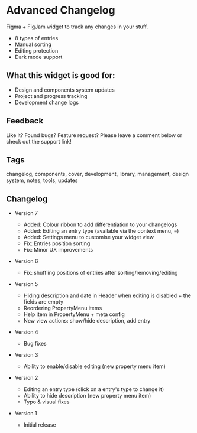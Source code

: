 # Advanced Changelog

Figma + FigJam widget to track any changes in your stuff.

- 8 types of entries
- Manual sorting
- Editing protection
- Dark mode support

## What this widget is good for: 

- Design and components system updates
- Project and progress tracking
- Development change logs

## Feedback

Like it? Found bugs? Feature request? Please leave a comment below or check out the support link!

## Tags

changelog, components, cover, development, library, management, design system, notes, tools, updates

## Changelog

- Version 7
    - Added: Colour ribbon to add differentiation to your changelogs
    - Added: Editing an entry type (available via the context menu, ≡)
    - Added: Settings menu to customise your widget view
    - Fix: Entries position sorting
    - Fix: Minor UX improvements

- Version 6
    - Fix: shuffling positions of entries after sorting/removing/editing

- Version 5
    - Hiding description and date in Header when editing is disabled + the fields are empty 
    - Reordering PropertyMenu items
    - Help item in PropertyMenu + meta config
    - New view actions: show/hide description, add entry

- Version 4
    - Bug fixes

- Version 3
    - Ability to enable/disable editing (new property menu item)

- Version 2
    - Editing an entry type (click on a entry's type to change it)
    - Ability to hide description (new property menu item)
    - Typo & visual fixes

- Version 1
    - Initial release
